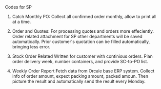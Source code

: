 Codes for SP
1. Catch Monthly PO: 
Collect all confirmed order monthly, allow to print all at a time.

2. Order and Quotes:
For processing quotes and orders more effeciently. 
Order related attachment for SP other departments will be saved automatically.
Prior customer's quotation can be filled automatically, bringing less error.

3. Stock Order Related
Written for customer with continious orders.
Plan order delivery week, number containers, and provide SC-to-PO list.

4. Weekly Order Report
Fetch data from Orcale base ERP system.
Collect info of order amount, expect packing amount, packed amoun.
Then picture the result and automatically send the result every Monday.
